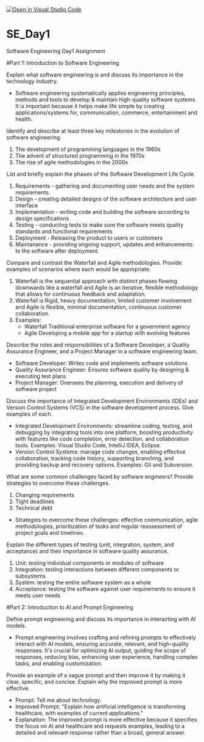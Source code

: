[![Open in Visual Studio Code](https://classroom.github.com/assets/open-in-vscode-2e0aaae1b6195c2367325f4f02e2d04e9abb55f0b24a779b69b11b9e10269abc.svg)](https://classroom.github.com/online_ide?assignment_repo_id=15570620&assignment_repo_type=AssignmentRepo)
# SE_Day1
Software Engineering Day1 Assignment

#Part 1: Introduction to Software Engineering

Explain what software engineering is and discuss its importance in the technology industry.

- Software engineering systematically applies engineering principles, methods and tools to develop & maintain high-quality software systems. It is important because it helps make life simple by creating applications/systems for, communication, commerce, entertainment and health.

Identify and describe at least three key milestones in the evolution of software engineering.

1. The development of programming languages in the 1960s
2. The advent of structured programming in the 1970s
3. The rise of agile methodologies in the 2000s

List and briefly explain the phases of the Software Development Life Cycle.

1. Requirements - gathering and documenting user needs and the system requirements.
2. Design - creating detailed designs of the software architecture and user interface
3. Implementation - writing code and building the software according to design specifications
4. Testing - conducting tests to make sure the software meets quality standards and functional requirements
5. Deployment - Releasing the product to users or customers
6. Maintanance - providing ongoing support, updates and enhancements to the software after deployment.

Compare and contrast the Waterfall and Agile methodologies. Provide examples of scenarios where each would be appropriate.

1. Waterfall is the sequential approach with distinct phases flowing downwards like a waterfall and Agile is an iterative, flexible methodology that allows for continuous feedback and adaptation.
2. Waterfall is Rigid, heavy documentation, limited customer involvement and Agile is flexible, minimal documentation, continuous customer collaboration.
3. Examples:
   - Waterfall Traditional enterprise software for a government agency
   - Agile Developing a mobile app for a startup with evolving features

Describe the roles and responsibilities of a Software Developer, a Quality Assurance Engineer, and a Project Manager in a software engineering team.

- Software Developer: Writes code and implements software solutions
- Quality Assurance Engineer: Ensures software quality by designing & executing test plans
- Project Manager: Oversees the planning, execution and delivery of software project

Discuss the importance of Integrated Development Environments (IDEs) and Version Control Systems (VCS) in the software development process. Give examples of each.

- Integrated Development Environments: streamline coding, testing, and debugging by integrating tools into one platform, boosting productivity with features like code completion, error detection, and collaboration tools.
Examples: Visual Studio Code, IntelliJ IDEA, Eclipse.
- Version Control Systems: manage code changes, enabling effective collaboration, tracking code history, supporting branching, and providing backup and recovery options.
Examples: Git and Subversion.

What are some common challenges faced by software engineers? Provide strategies to overcome these challenges.

1. Changing requirements
2. Tight deadlines
3. Technical debt
- Strategies to overcome these challenges: effective communication, agile methodologies, prioritization of tasks and regular reassessment of project goals and timelines.

Explain the different types of testing (unit, integration, system, and acceptance) and their importance in software quality assurance.

1. Unit: testing individual components or modules of software
2. Integration: testing interactions between different components or subsystems
3. System: testing the entire software system as a whole
4. Acceptance: testing the software against user requirements to ensure it meets user needs

#Part 2: Introduction to AI and Prompt Engineering


Define prompt engineering and discuss its importance in interacting with AI models.

- Prompt engineering involves crafting and refining prompts to effectively interact with AI models, ensuring accurate, relevant, and high-quality responses. It's crucial for optimizing AI output, guiding the scope of responses, reducing bias, enhancing user experience, handling complex tasks, and enabling customization.

Provide an example of a vague prompt and then improve it by making it clear, specific, and concise. Explain why the improved prompt is more effective.

- Prompt: Tell me about technology.
- Improved Prompt: "Explain how artificial intelligence is transforming healthcare, with examples of current applications."
- Explanation: The improved prompt is more effective because it specifies the focus on AI and healthcare and requests examples, leading to a detailed and relevant response rather than a broad, general answer.
